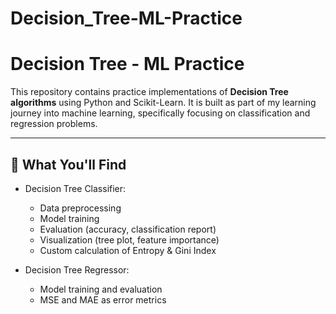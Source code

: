 # Decision_Tree-ML-Practice
# Decision Tree - ML Practice

This repository contains practice implementations of **Decision Tree algorithms** using Python and Scikit-Learn. It is built as part of my learning journey into machine learning, specifically focusing on classification and regression problems.

---


## 🧠 What You'll Find

- Decision Tree Classifier:
  - Data preprocessing
  - Model training
  - Evaluation (accuracy, classification report)
  - Visualization (tree plot, feature importance)
  - Custom calculation of Entropy & Gini Index

- Decision Tree Regressor:
  - Model training and evaluation
  - MSE and MAE as error metrics





